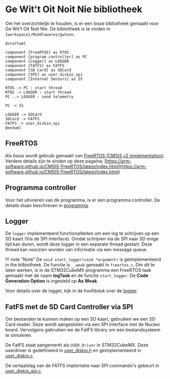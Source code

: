 # Ge Wit't Oit Noit Nie bibliotheek

Om het overzichtelijk te houden, is er een losse bibliotheek gemaakt voor Ge Wit't Oit Noit Nie. De bibliotheek is te vinden in `{workspace}/Middlewares/gwtonn`.

```puml
@startuml

component [FreeRTOS] as RTOS
component [program controller] as PC
component [Logger] as LOGGER
component [FATFS] as FATFS
component [SD Card] as SDCard
component [SPI] as user_diskio_spi
component [Internal Sensors] as IS

RTOS -> PC : start thread
RTOS -> LOGGER : start thread
PC ..> LOGGER : send telemetry

PC -> IS

LOGGER -> SDCard
SDCard -> FATFS
FATFS -> user_diskio_spi
@enduml
```

## FreeRTOS

Als basis wordt gebruik gemaakt van [FreeRTOS (CMSIS v2 implementation)](https://arm-software.github.io/CMSIS-FreeRTOS/latest/index.html). Verdere details zijn te vinden op deze pagaina: [https://arm-software.github.io/CMSIS-FreeRTOS/latest/index.html](https://arm-software.github.io/CMSIS-FreeRTOS/latest/index.html)

## Programma controller

Voor het uitvoeren van de programma, is er een programma controller. De details staan beschreven in [programma](programma_controller.md).

## Logger

De `logger` implementeerd functionaliteiten om een log te schrijven op een SD kaart (Via de SPI Interface). Omdat schrijven via de SPI naar SD enige tijd kan duren, wordt deze logger in een separate thread gestart. Deze thread kan voorzien worden van informatie via een message queue. 

!!! note "Note"
    De `void start_logger(void *argument)` is geimplementeerd in the bilbiotheek. De functie is `__weak` gemaakt in `freertos.c`. Om dit te laten werken, is in de STM32CubeMX programma een FreeRTOS taak gemaakt met de naam **logTask** en de functie `start_logger`. De **Code Generation Option** is ingesteld op **As Weak**.

Voor details over de logger, kijk in de hoofdstuk over de [logger](logger.md).

## FatFS met de SD Card Controller via SPI

Om bestanden te kunnen maken op een SD kaart, gebruiken we een SD Card reader. Deze wordt aangesloten via een SPI Interface met de Nucleo board. Vervolgens gebruiken we de FatFS library om een bestandsysteem te simuleren.

De FatFS staat aangemerkt als `USER_Driver` in STM32CubeMX. Deze userdriver is gedefineerd in [user_diskio.h](https://github.com/Ge-Wit-t-Oit-Noit-Nie/2025-software/blob/625d55744113268ce4867d9d272ac160e8ca30f1/FATFS/Target/user_diskio.h) en geimplementeerd in  [user_diskio.c](https://github.com/Ge-Wit-t-Oit-Noit-Nie/2025-software/blob/625d55744113268ce4867d9d272ac160e8ca30f1/FATFS/Target/user_diskio.c).

De vertaalslag van de FATFS implentatie naar SPI commando's gebeurt in [user_diskio_spi.c](https://github.com/Ge-Wit-t-Oit-Noit-Nie/2025-software/blob/feature/57-Update-van-programma-vanaf-SD-Card/Middlewares/gwtonn/src/user_diskio_spi.c).
